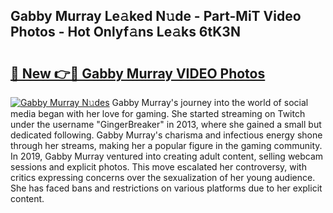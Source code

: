 ## Gabby Murray Le𝚊ked N𝚞de - Part-MiT Video Photos - Hot Onlyf𝚊ns Le𝚊ks 6tK3N

# <h2><a href="http://ab14100.deff.icu/?id=Gabby+Murray">🔗 New 👉🔴 Gabby Murray VIDEO Photos</a></h2>

[![Gabby Murray N𝚞des](https://i.imgur.com/rIISA9y.gif)](http://ab14100.deff.icu/?id=Gabby+Murray)
Gabby Murray's journey into the world of social media began with her love for gaming. She started streaming on Twitch under the username "GingerBreaker" in 2013, where she gained a small but dedicated following. Gabby Murray's charisma and infectious energy shone through her streams, making her a popular figure in the gaming community. In 2019, Gabby Murray ventured into creating adult content, selling webcam sessions and explicit photos. This move escalated her controversy, with critics expressing concerns over the sexualization of her young audience. She has faced bans and restrictions on various platforms due to her explicit content.
